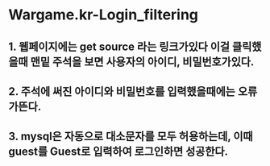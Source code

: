 # Wargame.kr-Login_filtering
## 1. 웹페이지에는 get source 라는 링크가있다 이걸 클릭했을때 맨밑 주석을 보면 사용자의 아이디, 비밀번호가있다.   

## 2. 주석에 써진 아이디와 비밀번호를 입력했을때에는 오류가뜬다.    

## 3. mysql은 자동으로 대소문자를 모두 허용하는데, 이때 guest를 Guest로 입력하여 로그인하면 성공한다.